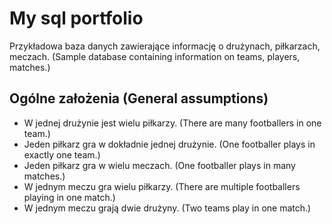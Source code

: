 # My sql portfolio
Przykładowa baza danych zawierające informację o drużynach, piłkarzach, meczach. (Sample database containing information on teams, players, matches.)
## Ogólne założenia (General assumptions)
* W jednej drużynie jest wielu piłkarzy. (There are many footballers in one team.)
* Jeden piłkarz gra w dokładnie jednej drużynie. (One footballer plays in exactly one team.)
* Jeden piłkarz gra w wielu meczach. (One footballer plays in many matches.)
* W jednym meczu gra wielu piłkarzy. (There are multiple footballers playing in one match.)
* W jednym meczu grają dwie drużyny. (Two teams play in one match.)

